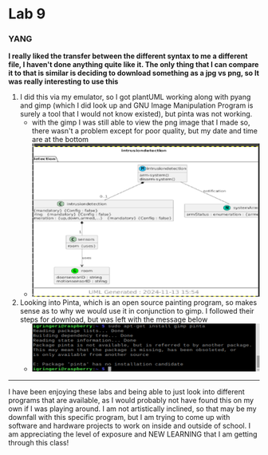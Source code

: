 # Lab 9 

### YANG

**I really liked the transfer between the different syntax to me a different file, I haven't done anything quite like it. The only thing that I can compare it to that is similar is deciding to download something as a jpg vs png, so It was really interesting to use this**

1. I did this via my emulator, so I got plantUML working along with pyang and gimp (which I did look up and GNU Image Manipulation Program is surely a tool that I would not know existed), but pinta was not working. 
    * with the gimp I was still able to view the png image that I made so, there wasn't a problem except for poor quality, but my date and time are at the bottom
    * ![GIMP](gimp.png)
2. Looking into Pinta, which is an open source painting program, so makes sense as to why we would use it in conjunction to gimp. I followed their steps for download, but was left with the message below
    * ![pintaFail](pinta.png)

--- 

I have been enjoying these labs and being able to just look into different programs that are available, as I would probably not have found this on my own if I was playing around. I am not artistically inclined, so that may be my downfall with this specific program, but I am trying to come up with software and hardware projects to work on inside and outside of school. I am appreciating the level of exposure and NEW LEARNING that I am getting through this class!